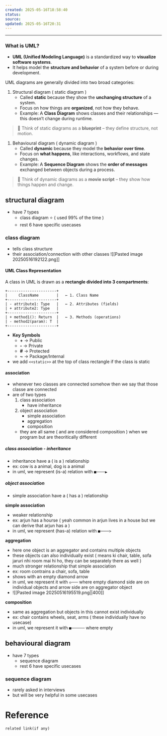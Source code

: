 ```yaml
---
created: 2025-05-16T18:58:40
status: 
source: 
updated: 2025-05-16T20:31
---
```

---

### What is UML?

- **UML (Unified Modeling Language)** is a standardized way to **visualize software systems**.
- It helps model the **structure and behavior** of a system before or during development.

UML diagrams are generally divided into two broad categories:
1. Structural diagram ( static diagram )
	- Called **static** because they show the **unchanging structure** of a system.
	- Focus on how things are **organized**, not how they behave.
	- Example: A **Class Diagram** shows classes and their relationships — this doesn’t change during runtime.

> 📌 Think of static diagrams as a **blueprint** – they define structure, not motion.

1. Behavioural diagram ( dynamic diagram )
	- Called **dynamic** because they model the **behavior over time**.
	- Focus on **what happens**, like interactions, workflows, and state changes.
	- Example: A **Sequence Diagram** shows the **order of messages** exchanged between objects during a process.

> 📌 Think of dynamic diagrams as a **movie script** – they show how things happen and change.


## structural diagram

- have 7 types
	- class diagram ⭐ ( used 99% of the time )
	- rest 6 have specific usecases

### class diagram

- tells class structure
- their association/connection with other classes
![[Pasted image 20250516192122.png]]

#### UML **Class Representation**

A class in UML is drawn as a **rectangle divided into 3 compartments**:
```pgsql
+----------------------+
|     ClassName        |   ← 1. Class Name
+----------------------+
| - attribute1: Type   |   ← 2. Attributes (fields)
| + attribute2: Type   |
+----------------------+
| + method1(): Return  |   ← 3. Methods (operations)
| - method2(param): T  |
+----------------------+
```

- **Key Symbols**
	- **+** → Public
	- **-** → Private
	- **#** → Protected
	- **~** → Package/Internal
- we add `<<static>>` at the top of class rectangle if the class is static

#### association

- whenever two classes are connected somehow then we say that those classe are connected
- are of two types
	1. class association
		- have inheritance
	2. object association
		- simple association
		- aggregation
		- composition
	- they are all same ( and are considered composition ) when we program but are theoritically different 


##### class association - inheritance

- inheritance have a ( is a ) relationship
- ex: cow is a animal, dog is a animal 
- in uml, we represent (is-a) relation with `■────▶`

##### object association  
- simple association have a ( has a ) relationship


**simple association**
- weaker relationship
- ex: arjun has a hourse ( yeah common in arjun lives in a house but we can derive that arjun has a )
- in uml, we represent (has-a) relation with `■────>`

**aggregation**
- here one object is an aggregator and contains multiple objects
- these objects can also individually exist ( means ki chair, table, sofa jaruri nhi room mai hi ho, they can be separately there as well )
- much stronger relationship that simple association
- ex: room contrains a chair, sofa, table
- shows with an empty diamond arrow
- in uml, we represent it with `◇───` where empty diamond side are on individual objects and arrow side are on aggregator object
- ![[Pasted image 20250516195519.png||400]]

**composition**
- same as aggregation but objects in this cannot exist individually
- ex: chair contains wheels, seat, arms ( these individually have no usecase)
- in uml, we represent it with `■──────` where empty 


## behavioural diagram

- have 7 types
	- sequence diagram 
	- rest 6 have specific usecases

### sequence diagram

- rarely asked in interviews
- but will be very helpful in some usecases

# Reference
`related link(if any)`

